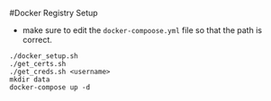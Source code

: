 #Docker Registry Setup

* make sure to edit the `docker-compoose.yml` file so that the path is correct.
```
./docker_setup.sh
./get_certs.sh
./get_creds.sh <username>
mkdir data
docker-compose up -d
```
